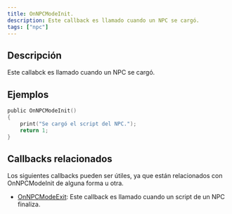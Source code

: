 ```yaml
---
title: OnNPCModeInit.
description: Este callback es llamado cuando un NPC se cargó.
tags: ["npc"]
---
```


## Descripción

Este callabck es llamado cuando un NPC se cargó.


## Ejemplos

```c
public OnNPCModeInit()
{
    print("Se cargó el script del NPC.");
    return 1;
}
```

## Callbacks relacionados

Los siguientes callbacks pueden ser útiles, ya que están relacionados con OnNPCModeInit de alguna forma u otra.

- [OnNPCModeExit](OnNPCModeExit): Este callback es llamado cuando un script de un NPC finaliza.

